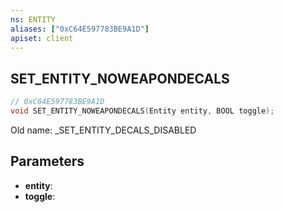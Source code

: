 ```yaml
---
ns: ENTITY
aliases: ["0xC64E597783BE9A1D"]
apiset: client
---
```

## SET_ENTITY_NOWEAPONDECALS

```c
// 0xC64E597783BE9A1D
void SET_ENTITY_NOWEAPONDECALS(Entity entity, BOOL toggle);
```

Old name: _SET_ENTITY_DECALS_DISABLED

## Parameters
* **entity**:
* **toggle**: